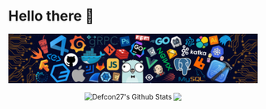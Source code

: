 # Hello there 👋

![](https://github.com/Znichu/Znichu/blob/master/header_.png)

<p align="center">
<img align="center" src="https://github-readme-stats.vercel.app/api?username=Znichu&show_icons=true&line_height=21" alt="Defcon27's Github Stats" />
<img align="center" src="https://github-readme-stats.vercel.app/api/top-langs/?username=Znichu&theme=default&line_height=27&layout=compact" />
</p>
